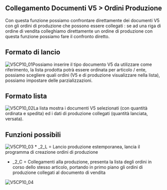 ## Collegamento Documenti V5 > Ordini Produzione
Con questa funzione possiamo confrontare direttamente dei documenti V5 con gli ordini di produzione che possono essere collegati :  se ad una riga di ordine di vendita colleghiamo direttamente un ordine di produzione con questa funzione possiamo fare il confronto diretto.

## Formato di lancio
![V5CP10_01](http://localhost:3000/immagini/MBDOC_OGG-P_V5CP10/V5CP10_01.png)Possiamo inserire il tipo documento V5 da utilizzare come riferimento, la lista prodotta potrà essere ordinata per articolo / ente, possiamo scegliere quali ordini (V5 e di produzione visualizzare nella lista), possiamo impostare delle parzializzazioni.

## Formato lista
![V5CP10_02](http://localhost:3000/immagini/MBDOC_OGG-P_V5CP10/V5CP10_02.png)La lista mostra i documenti V5 selezionati (con quantità ordinata e spedita) ed i dati di produzione collegati (quantità lanciata, versata).

## Funzioni possibili
![V5CP10_03](http://localhost:3000/immagini/MBDOC_OGG-P_V5CP10/V5CP10_03.png) * _2_L = Lancio produzione estemporanea, lancia il programma di creazione ordini di produzione

 * _2_C = Collegamenti alla produzione, presenta la lista degli ordini in corso dello stesso articolo, portando in primo piano gli ordini di produzione collegati al documento di vendita

![V5CP10_04](http://localhost:3000/immagini/MBDOC_OGG-P_V5CP10/V5CP10_04.png)
